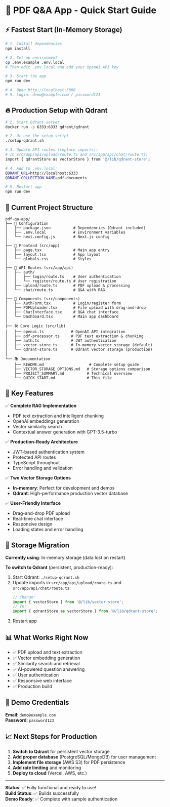 # 🚀 PDF Q&A App - Quick Start Guide

## ⚡ Fastest Start (In-Memory Storage)

```bash
# 1. Install dependencies
npm install

# 2. Set up environment
cp .env.example .env.local
# Then edit .env.local and add your OpenAI API key

# 3. Start the app
npm run dev

# 4. Open http://localhost:3000
# 5. Login: demo@example.com / password123
```

## 🔥 Production Setup with Qdrant

```bash
# 1. Start Qdrant server
docker run -p 6333:6333 qdrant/qdrant

# 2. Or use the setup script
./setup-qdrant.sh

# 3. Update API routes (replace imports):
# In src/app/api/upload/route.ts and src/app/api/chat/route.ts:
import { qdrantStore as vectorStore } from '@/lib/qdrant-store';

# 4. Add to .env.local:
QDRANT_URL=http://localhost:6333
QDRANT_COLLECTION_NAME=pdf-documents

# 5. Restart app
npm run dev
```

## 📁 Current Project Structure

```
pdf-qa-app/
├── 🔧 Configuration
│   ├── package.json          # Dependencies (Qdrant included)
│   ├── .env.local            # Environment variables
│   └── next.config.js        # Next.js config
│
├── 📱 Frontend (src/app)
│   ├── page.tsx              # Main app entry
│   ├── layout.tsx            # App layout
│   └── globals.css           # Styles
│
├── 🔌 API Routes (src/app/api)
│   ├── auth/
│   │   ├── login/route.ts    # User authentication
│   │   └── register/route.ts # User registration
│   ├── upload/route.ts       # PDF upload & processing
│   └── chat/route.ts         # Q&A with RAG
│
├── 🧩 Components (src/components)
│   ├── AuthForm.tsx          # Login/register form
│   ├── PDFUploader.tsx       # File upload with drag-and-drop
│   ├── ChatInterface.tsx     # Q&A chat interface
│   └── Dashboard.tsx         # Main app dashboard
│
├── 🛠 Core Logic (src/lib)
│   ├── openai.ts            # OpenAI API integration
│   ├── pdf-processor.ts     # PDF text extraction & chunking
│   ├── auth.ts              # JWT authentication
│   ├── vector-store.ts      # In-memory vector storage (default)
│   └── qdrant-store.ts      # Qdrant vector storage (production)
│
└── 📚 Documentation
    ├── README.md                    # Complete setup guide
    ├── VECTOR_STORAGE_OPTIONS.md   # Storage options comparison
    ├── PROJECT_SUMMARY.md          # Technical overview
    └── QUICK_START.md              # This file
```

## 🎯 Key Features

✅ **Complete RAG Implementation**
- PDF text extraction and intelligent chunking
- OpenAI embeddings generation
- Vector similarity search
- Contextual answer generation with GPT-3.5-turbo

✅ **Production-Ready Architecture**
- JWT-based authentication system
- Protected API routes
- TypeScript throughout
- Error handling and validation

✅ **Two Vector Storage Options**
- **In-memory**: Perfect for development and demos
- **Qdrant**: High-performance production vector database

✅ **User-Friendly Interface**
- Drag-and-drop PDF upload
- Real-time chat interface
- Responsive design
- Loading states and error handling

## 🔄 Storage Migration

**Currently using**: In-memory storage (data lost on restart)

**To switch to Qdrant** (persistent, production-ready):

1. Start Qdrant: `./setup-qdrant.sh`
2. Update imports in `src/app/api/upload/route.ts` and `src/app/api/chat/route.ts`:
   ```typescript
   // Change:
   import { vectorStore } from '@/lib/vector-store';
   // To:
   import { qdrantStore as vectorStore } from '@/lib/qdrant-store';
   ```
3. Restart app

## 📊 What Works Right Now

- ✅ PDF upload and text extraction
- ✅ Vector embedding generation
- ✅ Similarity search and retrieval
- ✅ AI-powered question answering
- ✅ User authentication
- ✅ Responsive web interface
- ✅ Production build

## 🚀 Demo Credentials

**Email**: `demo@example.com`  
**Password**: `password123`

## 📈 Next Steps for Production

1. **Switch to Qdrant** for persistent vector storage
2. **Add proper database** (PostgreSQL/MongoDB) for user management
3. **Implement file storage** (AWS S3) for PDF persistence
4. **Add rate limiting** and monitoring
5. **Deploy to cloud** (Vercel, AWS, etc.)

---

**Status**: ✅ Fully functional and ready to use!  
**Build Status**: ✅ Builds successfully  
**Demo Ready**: ✅ Complete with sample authentication